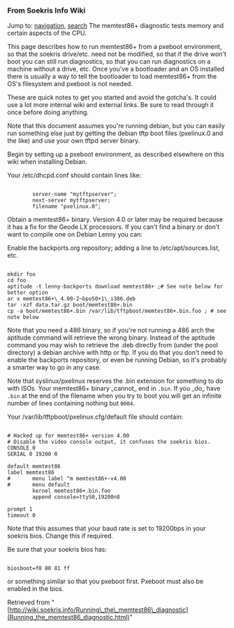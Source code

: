 
### From Soekris Info Wiki



Jump to: [navigation](Running_the_memtest86_diagnostic.html#column-one), [search](Running_the_memtest86_diagnostic.html#searchInput) 
The memtest86+ diagnostic tests memory and certain aspects of the CPU.


This page describes how to run memtest86+ from a pxeboot environment, so that the soekris drive/etc. need not be modified, so that if the drive won't boot you can still run diagnostics, so that you can run diagnostics on a machine without a drive, etc. Once you've a bootloader and an OS installed there is usually a way to tell the bootloader to load memtest86+ from the OS's filesystem and pxeboot is not needed.


These are quick notes to get you started and avoid the gotcha's. It could use a lot more internal wiki and external links. Be sure to read through it once before doing anything.


Note that this document assumes you're running debian, but you can easily run something else just by getting the debian tftp boot files (pxelinux.0 and the like) and use your own tftpd server binary.


Begin by setting up a pxeboot environment, as described elsewhere on this wiki when installing Debian.


Your /etc/dhcpd.conf should contain lines like:




```

        server-name "mytftpserver";
        next-server mytftpserver;
        filename "pxelinux.0";

```

Obtain a memtest86+ binary. Version 4.0 or later may be required because it has a fix for the Geode LX processors. If you can't find a binary or don't want to compile one on Debian Lenny you can:


Enable the backports.org repository; adding a line to /etc/apt/sources.list, etc.




```

mkdir foo
cd foo
aptitude -t lenny-backports download memtest86+ ;# See note below for better option
ar x memtest86+\_4.00-2~bpo50+1\_i386.deb
tar -xzf data.tar.gz boot/memtest86+.bin
cp -a boot/memtest86+.bin /var/lib/tftpboot/memtest86+.bin.foo ; # see note below

```

Note that you need a 486 binary, so if you're not running a 486 arch the aptitude command will retrieve the wrong binary. Instead of the aptitude command you may wish to retrieve the .deb directly from (under the pool directory) a debian archive with http or ftp. If you do that you don't need to enable the backports repository, or even be running Debian, so it's probably a smarter way to go in any case.


Note that syslinux/pxelinux reserves the .bin extension for something to do with ISOs. Your memtest86+ binary \_cannot\_ end in `.bin`. If you \_do\_ have `.bin` at the end of the filename when you try to boot you will get an infinite number of lines containing nothing but `0004`.


Your /var/lib/tftpboot/pxelinux.cfg/default file should contain:




```

# Hacked up for memtest86+ version 4.00
# Disable the video console output, it confuses the soekris bios.
CONSOLE 0
SERIAL 0 19200 0

default memtest86
label memtest86
#       menu label ^m memtest86+-v4.00
#       menu default
        kernel memtest86+.bin.foo
        append console=ttyS0,19200n8

prompt 1
timeout 0

```

Note that this assumes that your baud rate is set to 19200bps in your soekris bios. Change this if required.


Be sure that your soekris bios has:




```

biosboot=f0 80 81 ff

```

or something similar so that you pxeboot first.
Pxeboot must also be enabled in the bios.





Retrieved from "[http://wiki.soekris.info/Running\_the\_memtest86\_diagnostic](Running_the_memtest86_diagnostic.html)"


